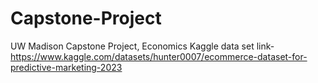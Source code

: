# Capstone-Project
UW Madison Capstone Project, Economics
Kaggle data set link-https://www.kaggle.com/datasets/hunter0007/ecommerce-dataset-for-predictive-marketing-2023

